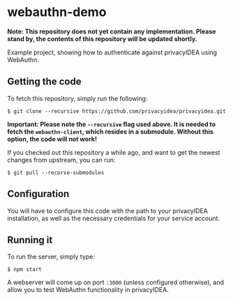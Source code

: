 # webauthn-demo

**Note: This repository does not yet contain any implementation. Please stand
by, the contents of this repository will be updated shortly.**

Example project, showing how to authenticate against privacyIDEA using WebAuthn.

## Getting the code

To fetch this repository, simply run the following:

```
$ git clone --recursive https://github.com/privacyidea/privacyidea.git
```

**Important: Please note the `--recursive` flag used above. It is needed to fetch the `webauthn-client`, which resides
in a submodule. Without this option, the code will not work!**

If you checked out this repository a while ago, and want to get the newest changes from upstream, you can run:

```
$ git pull --recorse-submodules
```

## Configuration

You will have to configure this code with the path to your privacyIDEA installation, as well as the necessary
credentials for your service account.

## Running it

To run the server, simply type:

```
$ npm start
```

A webserver will come up on port `:3000` (unless configured otherwise), and allow you to test WebAuthn functionality in
privacyIDEA.
